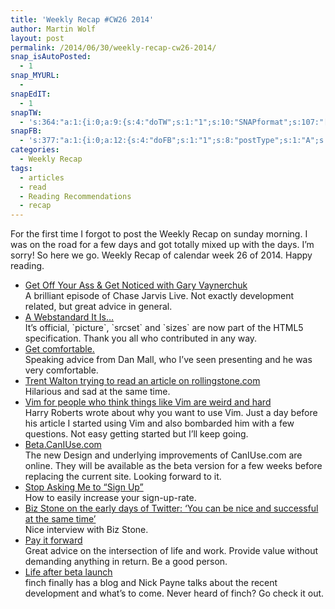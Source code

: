 ```yaml
---
title: 'Weekly Recap #CW26 2014'
author: Martin Wolf
layout: post
permalink: /2014/06/30/weekly-recap-cw26-2014/
snap_isAutoPosted:
  - 1
snap_MYURL:
  - 
snapEdIT:
  - 1
snapTW:
  - 's:364:"a:1:{i:0;a:9:{s:4:"doTW";s:1:"1";s:10:"SNAPformat";s:107:"[Article] Weekly Recap feat. @helloanselm @karenmcgrane @csswizardry @trentwalton @danielmall & more: %URL%";s:8:"attchImg";s:1:"0";s:9:"isAutoImg";s:1:"A";s:8:"imgToUse";s:0:"";s:11:"isPrePosted";s:1:"1";s:8:"isPosted";s:1:"1";s:4:"pgID";s:18:"483497870264651776";s:5:"pDate";s:19:"2014-06-30 06:30:49";}}";'
snapFB:
  - 's:377:"a:1:{i:0;a:12:{s:4:"doFB";s:1:"1";s:8:"postType";s:1:"A";s:10:"AttachPost";s:1:"2";s:10:"SNAPformat";s:35:"New post on MartinWolf.org: %TITLE%";s:9:"isAutoImg";s:1:"A";s:8:"imgToUse";s:0:"";s:9:"isAutoURL";s:1:"A";s:8:"urlToUse";s:0:"";s:11:"isPrePosted";s:1:"1";s:8:"isPosted";s:1:"1";s:4:"pgID";s:31:"711305895599362_727015260695092";s:5:"pDate";s:19:"2014-06-30 06:30:54";}}";'
categories:
  - Weekly Recap
tags:
  - articles
  - read
  - Reading Recommendations
  - recap
---
```

For the first time I forgot to post the Weekly Recap on sunday morning. I was on the road for a few days and got totally mixed up with the days. I&#8217;m sorry! So here we go. Weekly Recap of calendar week 26 of 2014. Happy reading.

  * [Get Off Your Ass & Get Noticed with Gary Vaynerchuk][1]  
    A brilliant episode of Chase Jarvis Live. Not exactly development related, but great advice in general. 
  * [A Webstandard It Is…][2]  
    It&#8217;s official, \`picture\`, \`srcset\` and \`sizes\` are now part of the HTML5 specification. Thank you all who contributed in any way. 
  * [Get comfortable.][3]  
    Speaking advice from Dan Mall, who I&#8217;ve seen presenting and he was very comfortable. 
  * [Trent Walton trying to read an article on rollingstone.com][4]  
    Hilarious and sad at the same time. 
  * [Vim for people who think things like Vim are weird and hard][5]  
    Harry Roberts wrote about why you want to use Vim. Just a day before his article I started using Vim and also bombarded him with a few questions. Not easy getting started but I&#8217;ll keep going. 
  * [Beta.CanIUse.com][6]  
    The new Design and underlying improvements of CanIUse.com are online. They will be available as the beta version for a few weeks before replacing the current site. Looking forward to it. 
  * [Stop Asking Me to “Sign Up”][7]  
    How to easily increase your sign-up-rate. 
  * [Biz Stone on the early days of Twitter: &#8216;You can be nice and successful at the same time&#8217;][8]  
    Nice interview with Biz Stone. 
  * [Pay it forward][9]  
    Great advice on the intersection of life and work. Provide value without demanding anything in return. Be a good person. 
  * [Life after beta launch][10]  
    finch finally has a blog and Nick Payne talks about the recent development and what&#8217;s to come. Never heard of finch? Go check it out.

 [1]: https://www.youtube.com/watch?v=BT_vv5moEm8&list=UUp8mr0kjVyVAmvexLDqB60A
 [2]: http://helloanselm.com/2014/a-webstandard-it-is/
 [3]: http://danielmall.com/articles/get-comfortable/
 [4]: http://d.pr/v/kI99
 [5]: http://csswizardry.com/2014/06/vim-for-people-who-think-things-like-vim-are-weird-and-hard/
 [6]: http://beta.caniuse.com/
 [7]: http://www.gkogan.co/blog/stop-asking-me-to-sign-up/
 [8]: http://www.theguardian.com/technology/2014/jun/20/biz-stone-twitter
 [9]: https://medium.com/@karenmcgrane/pay-it-forward-b5ca623a6b7e
 [10]: https://meetfinch.com/blog/life-after-beta-launch